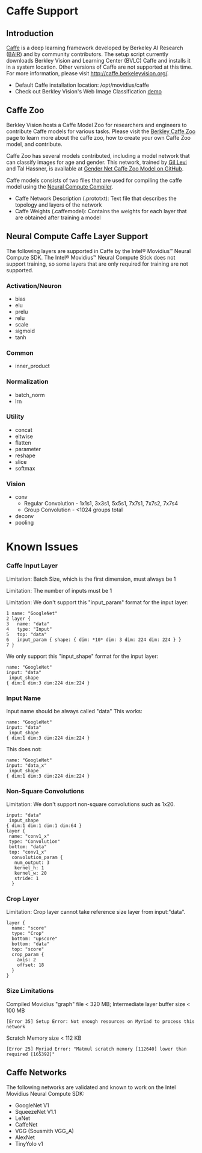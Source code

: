 # Caffe Support

## Introduction
[Caffe](http://caffe.berkeleyvision.org/) is a deep learning framework developed by Berkeley AI Research ([BAIR](http://bair.berkley.edu)) and by community contributors. The setup script currently downloads Berkley Vision and Learning Center (BVLC) Caffe and installs it in a system location. Other versions of Caffe are not supported at this time. For more information, please visit http://caffe.berkeleyvision.org/.

* Default Caffe installation location: /opt/movidius/caffe<br>
* Check out Berkley Vision's Web Image Classification [demo](http://demo.caffe.berkeleyvision.org/)

## Caffe Zoo
Berkley Vision hosts a Caffe Model Zoo for researchers and engineers to contribute Caffe models for various tasks. Please visit the [Berkley Caffe Zoo](http://caffe.berkeleyvision.org/model_zoo.html) page to learn more about the caffe zoo, how to create your own Caffe Zoo model, and contribute.

Caffe Zoo has several models contributed, including a model network that can classify images for age and gender. This network, trained by [Gil Levi](https://gist.github.com/GilLevi) and Tal Hassner, is available at [Gender Net Caffe Zoo Model on GitHub](https://gist.github.com/GilLevi/c9e99062283c719c03de).

Caffe models consists of two files that are used for compiling the caffe model using the [Neural Compute Compiler](tools/compile.md).
* Caffe Network Description (.prototxt): Text file that describes the topology and layers of the network
* Caffe Weights (.caffemodel): Contains the weights for each layer that are obtained after training a model

## Neural Compute Caffe Layer Support
The following layers are supported in Caffe by the Intel® Movidius™ Neural Compute SDK. The Intel® Movidius™ Neural Compute Stick does not support training, so some layers that are only required for training are not supported.

### Activation/Neuron	
* bias
* elu
* prelu
* relu
* scale
* sigmoid
* tanh

### Common	
* inner_product

### Normalization	
* batch_norm
* lrn

### Utility	
* concat
* eltwise
* flatten
* parameter
* reshape
* slice
* softmax

### Vision	
* conv 
  * Regular Convolution - 1x1s1, 3x3s1, 5x5s1, 7x7s1, 7x7s2, 7x7s4
  * Group Convolution - <1024 groups total
* deconv
* pooling

# Known Issues
### Caffe Input Layer

Limitation: Batch Size, which is the first dimension, must always be 1

Limitation: The number of inputs must be 1

Limitation: We don't support this "input_param" format for the input layer:

```
1 name: "GoogleNet" 
2 layer { 
3   name: "data" 
4   type: "Input" 
5   top: "data" 
6   input_param { shape: { dim: *10* dim: 3 dim: 224 dim: 224 } } 
7 } 
```

We only support this "input_shape" format for the input layer:

```
name: "GoogleNet" 
input: "data"
 input_shape 
{ dim:1 dim:3 dim:224 dim:224 } 
```

### Input Name
Input name should be always called "data"
This works:
```
name: "GoogleNet" 
input: "data"
 input_shape 
{ dim:1 dim:3 dim:224 dim:224 } 
```
This does not:
```
name: "GoogleNet" 
input: "data_x"
 input_shape 
{ dim:1 dim:3 dim:224 dim:224 } 
```

### Non-Square Convolutions
Limitation: We don't support non-square convolutions such as 1x20.
```
input: "data"
 input_shape 
{ dim:1 dim:1 dim:1 dim:64 } 
layer {
 name: "conv1_x"
 type: "Convolution"
 bottom: "data"
 top: "conv1_x"
  convolution_param {
   num_output: 3
   kernel_h: 1
   kernel_w: 20
   stride: 1
  }
```

### Crop Layer
Limitation: Crop layer cannot take reference size layer from input:"data".

```
layer {
  name: "score"
  type: "Crop"
  bottom: "upscore"
  bottom: "data"
  top: "score"
  crop_param {
    axis: 2
    offset: 18
  }
}
```

### Size Limitations
Compiled Movidius "graph" file < 320 MB; 
Intermediate layer buffer size < 100 MB
```
[Error 35] Setup Error: Not enough resources on Myriad to process this network
```

Scratch Memory size < 112 KB

```
[Error 25] Myriad Error: "Matmul scratch memory [112640] lower than required [165392]"
```

## Caffe Networks
The following networks are validated and known to work on the Intel Movidius Neural Compute SDK:
- GoogleNet V1
- SqueezeNet V1.1
- LeNet
- CaffeNet
- VGG (Sousmith VGG_A)
- AlexNet
- TinyYolo v1
